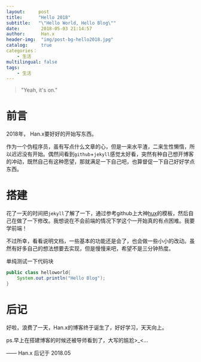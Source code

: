 ```yaml
---
layout:     post
title:      "Hello 2018"
subtitle:   "\"Hello World, Hello Blog\""
date:        2018-05-03 21:14:57
author:      Han.x
header-img:  "img/post-bg-hello2018.jpg"
catalog:     true
categories： 
    - 生活
multilingual: false
tags:
    - 生活
---
```


<!-- * Content
{:toc} -->

> "Yeah, it's on."

# 前言

2018年， Han.x要好好的开始写东西。

作为一个伪程序员，虽有写点什么文章的心，但是一来水平渣，二来生性懒惰，所以迟迟没有开始。偶然间看到`github`+`jekyll`感觉太好看，突然有种自己想开博客的冲动，既然自己有这种愿望，那就满足一下自己吧，也算督促一下自己好好学点东西。

# 搭建

花了一天的时间把`jekyll`了解了一下，通过参考github上大神[hux](http://huxpro.coding.me)的模板，然后自己在做了一下修改。我想说在不会前端的情况下学这个一开始真的有点困难。我要学前端！

不过所幸，看看说明文档，一些基本的功能还是会了，也会做一些小小的改动。虽然有好多自己的想法想要去实现，但是慢慢来吧，希望不是三分钟热度。

单纯测试一下代码块
```java
public class helloworld{
    System.out.println("Hello Blog");
}
```

# 后记

好啦，浪费了一天，Han.x的博客终于诞生了，好好学习，天天向上。

ps.早上在搭建博客的时候还被导师看到了，大写的尴尬>_<...


—— Han.x 后记于 2018.05